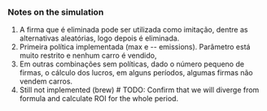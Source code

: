 ### Notes on the simulation

1. A firma que é eliminada pode ser utilizada como imitação, dentre as alternativas aleatórias, logo depois é 
eliminada. 
2. Primeira política implementada (max e -- emissions). Parâmetro está muito restrito e nenhum carro é vendido,
3. Em outras combinações sem políticas, dado o número pequeno de firmas, o cálculo dos lucros, em alguns períodos, 
algumas firmas não vendem carros.
4. Still not implemented (brew) # TODO: Confirm that we will diverge from formula and calculate ROI for the whole period.